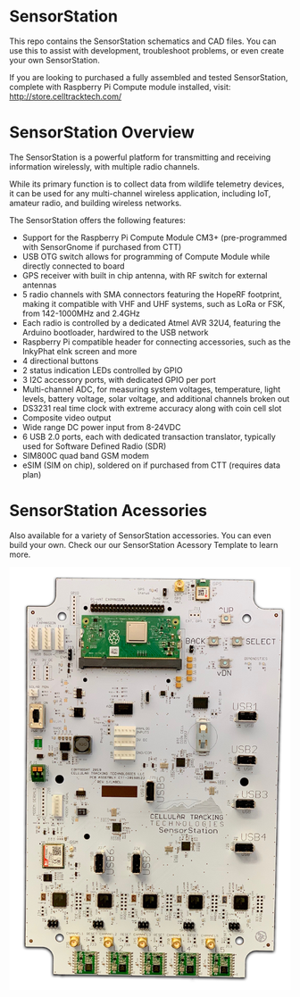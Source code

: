 # SensorStation

This repo contains the SensorStation schematics and CAD files. You can use this to assist with development, troubleshoot problems, or even create your own SensorStation.

If you are looking to purchased a fully assembled and tested SensorStation, complete with Raspberry Pi Compute module installed, visit: http://store.celltracktech.com/

# SensorStation Overview

The SensorStation is a powerful platform for transmitting and receiving information wirelessly, with multiple radio channels.

While its primary function is to collect data from wildlife telemetry devices, it can be used for any multi-channel wireless
application, including IoT, amateur radio, and building wireless networks.

The SensorStation offers the following features:

* Support for the Raspberry Pi Compute Module CM3+ (pre-programmed with SensorGnome if purchased from CTT)
* USB OTG switch allows for programming of Compute Module while directly connected to board
* GPS receiver with built in chip antenna, with RF switch for external antennas
* 5 radio channels with SMA connectors featuring the HopeRF footprint, making it compatible with VHF and UHF systems, such as LoRa or FSK, from 142-1000MHz and 2.4GHz
* Each radio is controlled by a dedicated Atmel AVR 32U4, featuring the Arduino bootloader, hardwired to the USB network
* Raspberry Pi compatible header for connecting accessories, such as the InkyPhat eInk screen and more
* 4 directional buttons
* 2 status indication LEDs controlled by GPIO
* 3 I2C accessory ports, with dedicated GPIO per port
* Multi-channel ADC, for measuring system voltages, temperature, light levels, battery voltage, solar voltage, and additional channels broken out
* DS3231 real time clock with extreme accuracy along with coin cell slot
* Composite video output
* Wide range DC power input from 8-24VDC
* 6 USB 2.0 ports, each with dedicated transaction translator, typically used for Software Defined Radio (SDR)
* SIM800C quad band GSM modem
* eSIM (SIM on chip), soldered on if purchased from CTT (requires data plan)

# SensorStation Acessories

Also available for a variety of SensorStation accessories. You can even build your own. Check our our SensorStation Acessory Template to learn more.

![SensorStation](https://github.com/cellular-tracking-technologies/SensorStation/blob/master/SensorStationCurrent1.png?raw=true)
